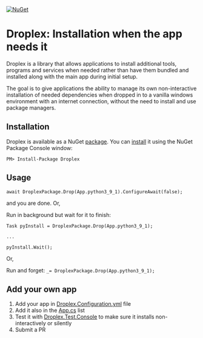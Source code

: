 [![NuGet](https://img.shields.io/nuget/v/Droplex.svg)](https://nuget.org/packages/Droplex)

# Droplex: Installation when the app needs it

Droplex is a library that allows applications to install additional tools, programs and services when needed rather than have them bundled and installed along with the main app during initial setup. 

The goal is to give applications the ability to manage its own non-interactive installation of needed dependencies when dropped in to a vanilla windows environment with an internet connection, without the need to install and use package managers.

## Installation
Droplex is available as a NuGet [package](https://www.nuget.org/packages/Droplex/). You can [install](http://docs.nuget.org/docs/start-here/installing-nuget) it using the NuGet Package Console window:

```
PM> Install-Package Droplex
```

## Usage

`await DroplexPackage.Drop(App.python3_9_1).ConfigureAwait(false);`

and you are done. Or,

Run in background but wait for it to finish:
```
Task pyInstall = DroplexPackage.Drop(App.python3_9_1); 

...

pyInstall.Wait();
```

Or,

Run and forget:
`_= DroplexPackage.Drop(App.python3_9_1);`


## Add your own app
1. Add your app in [Droplex.Configuration.yml](https://github.com/jjw24/Droplex/blob/main/Droplex/Droplex.Configuration.yml) file
2. Add it also in the [App.cs](https://github.com/jjw24/Droplex/blob/main/Droplex/App.cs) list
3. Test it with [Droplex.Test.Console](https://github.com/jjw24/Droplex/tree/main/Droplex.Test.Console) to make sure it installs non-interactively or silently
4. Submit a PR
